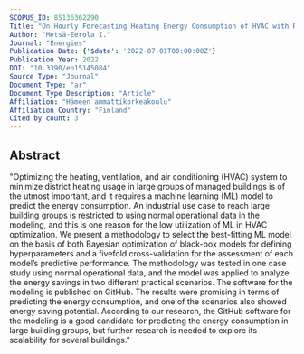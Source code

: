 ```yaml
---
SCOPUS_ID: 85136362290
Title: "On Hourly Forecasting Heating Energy Consumption of HVAC with Recurrent Neural Networks"
Author: "Metsä-Eerola I."
Journal: "Energies"
Publication Date: {'$date': '2022-07-01T00:00:00Z'}
Publication Year: 2022
DOI: "10.3390/en15145084"
Source Type: "Journal"
Document Type: "ar"
Document Type Description: "Article"
Affiliation: "Hämeen ammattikorkeakoulu"
Affiliation Country: "Finland"
Cited by count: 3
---
```


## Abstract
"Optimizing the heating, ventilation, and air conditioning (HVAC) system to minimize district heating usage in large groups of managed buildings is of the utmost important, and it requires a machine learning (ML) model to predict the energy consumption. An industrial use case to reach large building groups is restricted to using normal operational data in the modeling, and this is one reason for the low utilization of ML in HVAC optimization. We present a methodology to select the best-fitting ML model on the basis of both Bayesian optimization of black-box models for defining hyperparameters and a fivefold cross-validation for the assessment of each model’s predictive performance. The methodology was tested in one case study using normal operational data, and the model was applied to analyze the energy savings in two different practical scenarios. The software for the modeling is published on GitHub. The results were promising in terms of predicting the energy consumption, and one of the scenarios also showed energy saving potential. According to our research, the GitHub software for the modeling is a good candidate for predicting the energy consumption in large building groups, but further research is needed to explore its scalability for several buildings."
